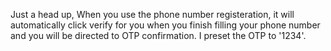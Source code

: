 Just a head up, When you use the phone number registeration, it will automatically click verify for you when you finish filling your phone number and you will be directed to OTP confirmation. I preset the OTP to '1234'. 
